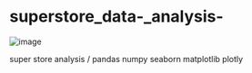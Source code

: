 # superstore_data-_analysis-
![image](https://user-images.githubusercontent.com/88893142/224296078-8b6f69ed-532b-4c29-9f3a-2aa43ccf5ad9.png)

super store analysis / pandas numpy seaborn matplotlib plotly 
